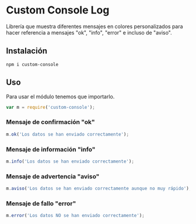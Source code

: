 # Custom Console Log

Librería que muestra diferentes mensajes en colores personalizados para hacer referencia a mensajes "ok", "info", "error" e incluso de "aviso".

## Instalación

```
npm i custom-console
```

## Uso

Para usar el módulo tenemos que importarlo.
```javascript
var m = require('custom-console');
```
### Mensaje de confirmación "ok"

```javascript
m.ok('Los datos se han enviado correctamente');
```

### Mensaje de información "info"

```javascript
m.info('Los datos se han enviado correctamente');
```

### Mensaje de advertencia "aviso"

```javascript
m.aviso('Los datos se han enviado correctamente aunque no muy rápido');
```

### Mensaje de fallo "error"

```javascript
m.error('Los datos NO se han enviado correctamente');
```